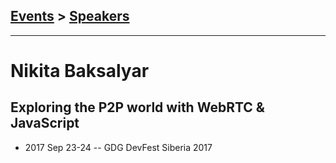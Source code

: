 ## [Events](../README.md) > [Speakers](../speakers.md)
---

# Nikita Baksalyar

## Exploring the P2P world with WebRTC &amp; JavaScript
- 2017 Sep 23-24 -- GDG DevFest Siberia 2017    
